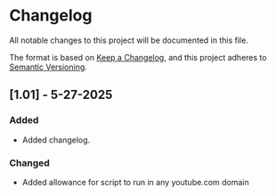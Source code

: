 # Changelog

All notable changes to this project will be documented in this file.

The format is based on [Keep a Changelog](https://keepachangelog.com/en/1.1.0/),
and this project adheres to [Semantic Versioning](https://semver.org/spec/v2.0.0.html).

## [1.01] - 5-27-2025

### Added

- Added changelog.

### Changed

- Added allowance for script to run in any youtube.com domain
